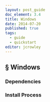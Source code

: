 ```yaml
---
layout: post_guide
doc_element: 3.4
title: Windows
date: 2014-07-20
published: true
tags:
  - guide
  - quickstart
editor: jcrowley
---
```


## &sect; Windows

### Dependencies

### Install Process
